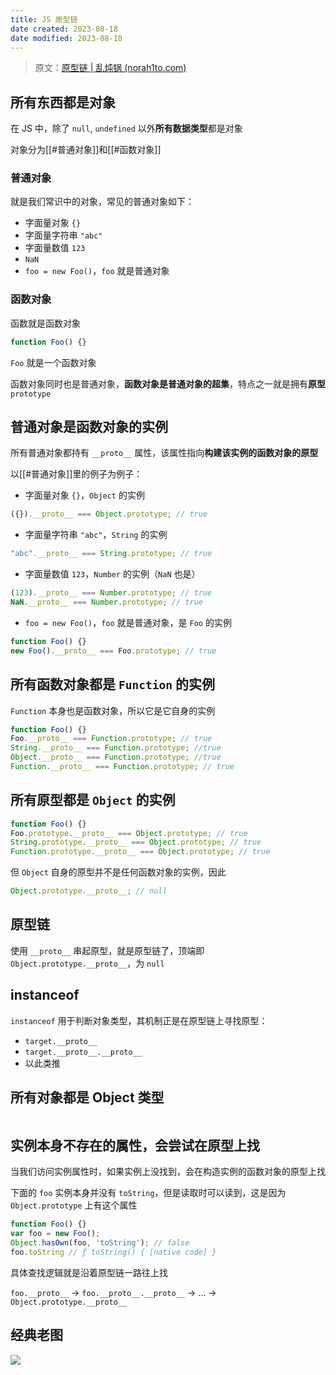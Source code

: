 ```yaml
---
title: JS 原型链
date created: 2023-08-18
date modified: 2023-08-18
---
```


> 原文：[原型链 | 乱炖锅 (norah1to.com)](https://www.norah1to.com/2022/06/07/basic/javascript/prototype-chain/)

## 所有东西都是对象

在 JS 中，除了 `null`, `undefined` 以外**所有数据类型**都是对象

对象分为[[#普通对象]]和[[#函数对象]]

### 普通对象

就是我们常识中的对象，常见的普通对象如下：

- 字面量对象 `{}`
- 字面量字符串 `"abc"`
- 字面量数值 `123`
- `NaN`
- `foo = new Foo()`，`foo` 就是普通对象

### 函数对象

函数就是函数对象

```javascript
function Foo() {}
```

`Foo` 就是一个函数对象

函数对象同时也是普通对象，**函数对象是普通对象的超集**，特点之一就是拥有**原型** `prototype`

## 普通对象是函数对象的实例

所有普通对象都持有 `__proto__` 属性，该属性指向**构建该实例的函数对象的原型**

以[[#普通对象]]里的例子为例子：

- 字面量对象 `{}`，`Object` 的实例
```javascript
({}).__proto__ === Object.prototype; // true
```
- 字面量字符串 `"abc"`，`String` 的实例
```javascript
"abc".__proto__ === String.prototype; // true
```
- 字面量数值 `123`，`Number` 的实例（`NaN` 也是）
```javascript
(123).__proto__ === Number.prototype; // true
NaN.__proto__ === Number.prototype; // true
```
- `foo = new Foo()`，`foo` 就是普通对象，是 `Foo` 的实例
```javascript
function Foo() {}
new Foo().__proto__ === Foo.prototype; // true
```

## 所有函数对象都是 `Function` 的实例

`Function` 本身也是函数对象，所以它是它自身的实例

```javascript
function Foo() {}
Foo.__proto__ === Function.prototype; // true
String.__proto__ === Function.prototype; //true
Object.__proto__ === Function.prototype; //true
Function.__proto__ === Function.prototype; // true
```

## 所有原型都是 `Object` 的实例

```javascript
function Foo() {}
Foo.prototype.__proto__ === Object.prototype; // true
String.prototype.__proto__ === Object.prototype; // true
Function.prototype.__proto__ === Object.prototype; // true
```

但 `Object` 自身的原型并不是任何函数对象的实例，因此

```javascript
Object.prototype.__proto__; // null
```

## 原型链

使用 `__proto__` 串起原型，就是原型链了，顶端即 `Object.prototype.__proto__`，为 `null`

## instanceof

`instanceof` 用于判断对象类型，其机制正是在原型链上寻找原型：

- `target.__proto__`
- `target.__proto__.__proto__`
- 以此类推

## 所有对象都是 Object 类型

```javascript

```

## 实例本身不存在的属性，会尝试在原型上找

当我们访问实例属性时，如果实例上没找到，会在构造实例的函数对象的原型上找

下面的 `foo` 实例本身并没有 `toString`，但是读取时可以读到，这是因为 `Object.prototype` 上有这个属性

```javascript
function Foo() {}
var foo = new Foo();
Object.hasOwn(foo, 'toString'); // false
foo.toString // ƒ toString() { [native code] }
```

具体查找逻辑就是沿着原型链一路往上找

`foo.__proto__` -> `foo.__proto__.__proto__` -> ... -> `Object.prototype.__proto__`

## 经典老图

![](https://vercel-proxy.norah1to.com/proxy/raw.githubusercontent.com/NoraH1to/cdn/master/img/20230818171845.png)